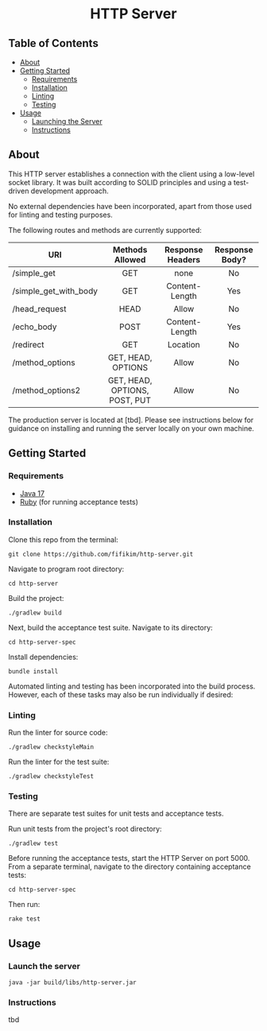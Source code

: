 <h1 align="center">HTTP Server</h1>


## Table of Contents
- [About](#about)
- [Getting Started](#getting_started)
    - [Requirements](#requirements)
    - [Installation](#installation)
    - [Linting](#linting)
    - [Testing](#testing)
- [Usage](#usage)
    - [Launching the Server](#launching)
    - [Instructions](#instructions)

## About <a name = "about"></a>
This HTTP server establishes a connection with the client using a low-level socket library. It was built according to SOLID principles and using a test-driven development approach.

No external dependencies have been incorporated, apart from those used for linting and testing purposes.

The following routes and methods are currently supported:

| URI                   |        Methods Allowed        | Response Headers | Response Body? |
|-----------------------|:-----------------------------:|:----------------:|:--------------:|
| /simple_get           |              GET              |       none       |       No       |    
| /simple_get_with_body |              GET              |  Content-Length  |      Yes       |
| /head_request         |             HEAD              |      Allow       |       No       |
| /echo_body            |             POST              |  Content-Length  |      Yes       |
| /redirect             |              GET              |     Location     |       No       |
| /method_options       |      GET, HEAD, OPTIONS       |      Allow       |       No       |
| /method_options2      | GET, HEAD, OPTIONS, POST, PUT |      Allow       |       No       |

The production server is located at [tbd]. Please see instructions below for guidance on installing and running the server locally on your own machine.

## Getting Started <a name = "getting_started"></a>

### Requirements <a name = "requirements"></a>

- <a href="https://www.oracle.com/java/technologies/javase/jdk17-archive-downloads.html">Java 17</a>
- <a href="https://www.ruby-lang.org/en/downloads/">Ruby</a> (for running acceptance tests)

### Installation <a name = "installation"></a>

Clone this repo from the terminal:
```
git clone https://github.com/fifikim/http-server.git
```

Navigate to program root directory:
```
cd http-server
```  

Build the project:
```
./gradlew build
```

Next, build the acceptance test suite. Navigate to its directory:
```
cd http-server-spec
```

Install dependencies:
```
bundle install
```

Automated linting and testing has been incorporated into the build process. However, each of these tasks may also be run individually if desired:

### Linting <a name = "linting"></a>

Run the linter for source code:
```
./gradlew checkstyleMain
```

Run the linter for the test suite:
```
./gradlew checkstyleTest
```

### Testing <a name = "testing"></a>

There are separate test suites for unit tests and acceptance tests.

Run unit tests from the project's root directory:
```
./gradlew test
```

Before running the acceptance tests, start the HTTP Server on port 5000. From a separate terminal, navigate to the directory containing acceptance tests:
```
cd http-server-spec
```

Then run:
```
rake test
```

## Usage <a name="usage"></a>

### Launch the server <a name = "launching"></a>

```
java -jar build/libs/http-server.jar
```

### Instructions

tbd
 
